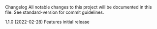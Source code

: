 Changelog
All notable changes to this project will be documented in this file. See standard-version for commit guidelines.

1.1.0 (2022-02-28)
Features
initial release